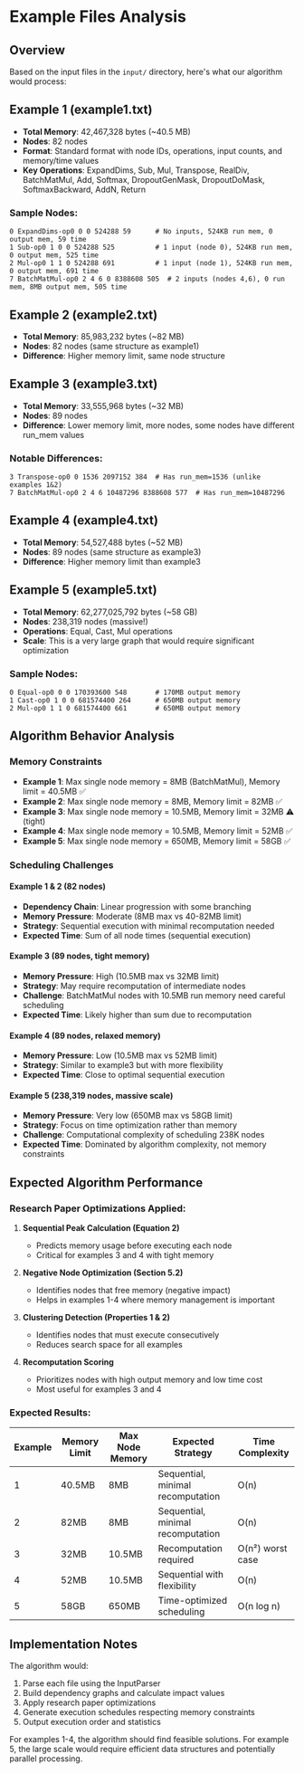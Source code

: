 # Example Files Analysis

## Overview
Based on the input files in the `input/` directory, here's what our algorithm would process:

## Example 1 (example1.txt)
- **Total Memory**: 42,467,328 bytes (~40.5 MB)
- **Nodes**: 82 nodes
- **Format**: Standard format with node IDs, operations, input counts, and memory/time values
- **Key Operations**: ExpandDims, Sub, Mul, Transpose, RealDiv, BatchMatMul, Add, Softmax, DropoutGenMask, DropoutDoMask, SoftmaxBackward, AddN, Return

### Sample Nodes:
```
0 ExpandDims-op0 0 0 524288 59      # No inputs, 524KB run mem, 0 output mem, 59 time
1 Sub-op0 1 0 0 524288 525          # 1 input (node 0), 524KB run mem, 0 output mem, 525 time
2 Mul-op0 1 1 0 524288 691          # 1 input (node 1), 524KB run mem, 0 output mem, 691 time
7 BatchMatMul-op0 2 4 6 0 8388608 505  # 2 inputs (nodes 4,6), 0 run mem, 8MB output mem, 505 time
```

## Example 2 (example2.txt)
- **Total Memory**: 85,983,232 bytes (~82 MB)
- **Nodes**: 82 nodes (same structure as example1)
- **Difference**: Higher memory limit, same node structure

## Example 3 (example3.txt)
- **Total Memory**: 33,555,968 bytes (~32 MB)
- **Nodes**: 89 nodes
- **Difference**: Lower memory limit, more nodes, some nodes have different run_mem values

### Notable Differences:
```
3 Transpose-op0 0 1536 2097152 384  # Has run_mem=1536 (unlike examples 1&2)
7 BatchMatMul-op0 2 4 6 10487296 8388608 577  # Has run_mem=10487296
```

## Example 4 (example4.txt)
- **Total Memory**: 54,527,488 bytes (~52 MB)
- **Nodes**: 89 nodes (same structure as example3)
- **Difference**: Higher memory limit than example3

## Example 5 (example5.txt)
- **Total Memory**: 62,277,025,792 bytes (~58 GB)
- **Nodes**: 238,319 nodes (massive!)
- **Operations**: Equal, Cast, Mul operations
- **Scale**: This is a very large graph that would require significant optimization

### Sample Nodes:
```
0 Equal-op0 0 0 170393600 548       # 170MB output memory
1 Cast-op0 1 0 0 681574400 264      # 650MB output memory
2 Mul-op0 1 1 0 681574400 661       # 650MB output memory
```

## Algorithm Behavior Analysis

### Memory Constraints
- **Example 1**: Max single node memory = 8MB (BatchMatMul), Memory limit = 40.5MB ✅
- **Example 2**: Max single node memory = 8MB, Memory limit = 82MB ✅
- **Example 3**: Max single node memory = 10.5MB, Memory limit = 32MB ⚠️ (tight)
- **Example 4**: Max single node memory = 10.5MB, Memory limit = 52MB ✅
- **Example 5**: Max single node memory = 650MB, Memory limit = 58GB ✅

### Scheduling Challenges

#### Example 1 & 2 (82 nodes)
- **Dependency Chain**: Linear progression with some branching
- **Memory Pressure**: Moderate (8MB max vs 40-82MB limit)
- **Strategy**: Sequential execution with minimal recomputation needed
- **Expected Time**: Sum of all node times (sequential execution)

#### Example 3 (89 nodes, tight memory)
- **Memory Pressure**: High (10.5MB max vs 32MB limit)
- **Strategy**: May require recomputation of intermediate nodes
- **Challenge**: BatchMatMul nodes with 10.5MB run memory need careful scheduling
- **Expected Time**: Likely higher than sum due to recomputation

#### Example 4 (89 nodes, relaxed memory)
- **Memory Pressure**: Low (10.5MB max vs 52MB limit)
- **Strategy**: Similar to example3 but with more flexibility
- **Expected Time**: Close to optimal sequential execution

#### Example 5 (238,319 nodes, massive scale)
- **Memory Pressure**: Very low (650MB max vs 58GB limit)
- **Strategy**: Focus on time optimization rather than memory
- **Challenge**: Computational complexity of scheduling 238K nodes
- **Expected Time**: Dominated by algorithm complexity, not memory constraints

## Expected Algorithm Performance

### Research Paper Optimizations Applied:

1. **Sequential Peak Calculation (Equation 2)**
   - Predicts memory usage before executing each node
   - Critical for examples 3 and 4 with tight memory

2. **Negative Node Optimization (Section 5.2)**
   - Identifies nodes that free memory (negative impact)
   - Helps in examples 1-4 where memory management is important

3. **Clustering Detection (Properties 1 & 2)**
   - Identifies nodes that must execute consecutively
   - Reduces search space for all examples

4. **Recomputation Scoring**
   - Prioritizes nodes with high output memory and low time cost
   - Most useful for examples 3 and 4

### Expected Results:

| Example | Memory Limit | Max Node Memory | Expected Strategy | Time Complexity |
|---------|-------------|-----------------|-------------------|-----------------|
| 1 | 40.5MB | 8MB | Sequential, minimal recomputation | O(n) |
| 2 | 82MB | 8MB | Sequential, minimal recomputation | O(n) |
| 3 | 32MB | 10.5MB | Recomputation required | O(n²) worst case |
| 4 | 52MB | 10.5MB | Sequential with flexibility | O(n) |
| 5 | 58GB | 650MB | Time-optimized scheduling | O(n log n) |

## Implementation Notes

The algorithm would:
1. Parse each file using the InputParser
2. Build dependency graphs and calculate impact values
3. Apply research paper optimizations
4. Generate execution schedules respecting memory constraints
5. Output execution order and statistics

For examples 1-4, the algorithm should find feasible solutions. For example 5, the large scale would require efficient data structures and potentially parallel processing.
